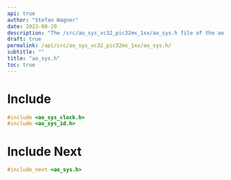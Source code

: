 ```yaml
---
api: true
author: "Stefan Wagner"
date: 2022-08-29
description: "The /src/ao_sys_xc32_pic32mx_1xx/ao_sys.h file of the ao real-time operating system."
draft: true
permalink: /api/src/ao_sys_xc32_pic32mx_1xx/ao_sys.h/
subtitle: ""
title: "ao_sys.h"
toc: true
---
```


# Include

```c
#include <ao_sys_clock.h>
#include <ao_sys_id.h>
```

# Include Next

```c
#include_next <ao_sys.h>
```

